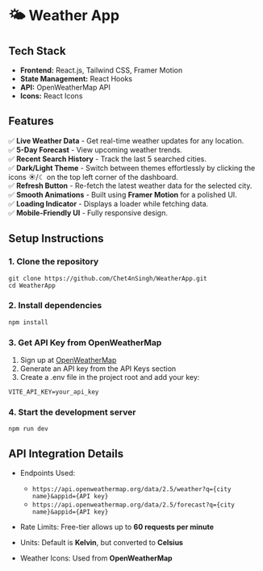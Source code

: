 # 🌤️ Weather App

## Tech Stack

- **Frontend:** React.js, Tailwind CSS, Framer Motion
- **State Management:** React Hooks
- **API:** OpenWeatherMap API
- **Icons:** React Icons

## Features

✅ **Live Weather Data** - Get real-time weather updates for any location.  
✅ **5-Day Forecast** - View upcoming weather trends.  
✅ **Recent Search History** - Track the last 5 searched cities.  
✅ **Dark/Light Theme** - Switch between themes effortlessly by clicking the icons ☀️/☾ on the top left corner of the dashboard.                                                              
✅ **Refresh Button** - Re-fetch the latest weather data for the selected city.  
✅ **Smooth Animations** - Built using **Framer Motion** for a polished UI.  
✅ **Loading Indicator** - Displays a loader while fetching data.  
✅ **Mobile-Friendly UI** - Fully responsive design. 

## Setup Instructions

### 1. Clone the repository
```
git clone https://github.com/Chet4nSingh/WeatherApp.git
cd WeatherApp
```

### 2. Install dependencies
```
npm install
```

### 3. Get API Key from OpenWeatherMap
1. Sign up at [OpenWeatherMap](https://openweathermap.org/)
2. Generate an API key from the API Keys section
3. Create a .env file in the project root and add your key:

```
VITE_API_KEY=your_api_key
```

### 4. Start the development server
```
npm run dev
```

## API Integration Details

- Endpoints Used:
  - `https://api.openweathermap.org/data/2.5/weather?q={city name}&appid={API key}`
  - `https://api.openweathermap.org/data/2.5/forecast?q={city name}&appid={API key}`

- Rate Limits: Free-tier allows up to **60 requests per minute**
- Units: Default is **Kelvin**, but converted to **Celsius**
- Weather Icons: Used from **OpenWeatherMap**

